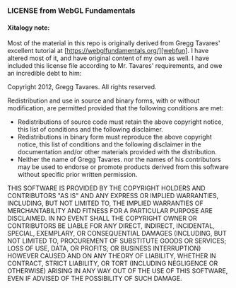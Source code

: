 ### LICENSE from WebGL Fundamentals

#### Xitalogy note:
Most of the material in this repo is originally derived from Gregg Tavares' excellent tutorial at [https://webglfundamentals.org/][webfun].  I have altered most of it, and have original content of my own as well.  I have included this license file according to Mr. Tavares' requirements, and owe an incredible debt to him:

Copyright 2012, Gregg Tavares. All rights reserved.

Redistribution and use in source and binary forms, with or without modification, are permitted provided that the following conditions are met:

* Redistributions of source code must retain the above copyright notice, this list of conditions and the following disclaimer.
* Redistributions in binary form must reproduce the above copyright notice, this list of conditions and the following disclaimer in the documentation and/or other materials provided with the distribution.
* Neither the name of Gregg Tavares. nor the names of his contributors may be used to endorse or promote products derived from this software without specific prior written permission.

THIS SOFTWARE IS PROVIDED BY THE COPYRIGHT HOLDERS AND CONTRIBUTORS "AS IS" AND ANY EXPRESS OR IMPLIED WARRANTIES, INCLUDING, BUT NOT LIMITED TO, THE IMPLIED WARRANTIES OF MERCHANTABILITY AND FITNESS FOR A PARTICULAR PURPOSE ARE DISCLAIMED. IN NO EVENT SHALL THE COPYRIGHT OWNER OR CONTRIBUTORS BE LIABLE FOR ANY DIRECT, INDIRECT, INCIDENTAL, SPECIAL, EXEMPLARY, OR CONSEQUENTIAL DAMAGES (INCLUDING, BUT NOT LIMITED TO, PROCUREMENT OF SUBSTITUTE GOODS OR SERVICES; LOSS OF USE, DATA, OR PROFITS; OR BUSINESS INTERRUPTION) HOWEVER CAUSED AND ON ANY THEORY OF LIABILITY, WHETHER IN CONTRACT, STRICT LIABILITY, OR TORT (INCLUDING NEGLIGENCE OR OTHERWISE) ARISING IN ANY WAY OUT OF THE USE OF THIS SOFTWARE, EVEN IF ADVISED OF THE POSSIBILITY OF SUCH DAMAGE.

[webfun]: https://webglfundamentals.org/
